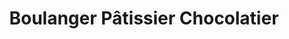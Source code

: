 ---
title: "Boulanger Pâtissier Chocolatier"
url: /saint-yorre/boulanger-patissier-chocolatier/
shop: boulangerie
---